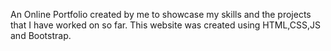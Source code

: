 An Online Portfolio created by me to showcase my skills and the projects that I have worked on so far. This website was created using HTML,CSS,JS and Bootstrap.
